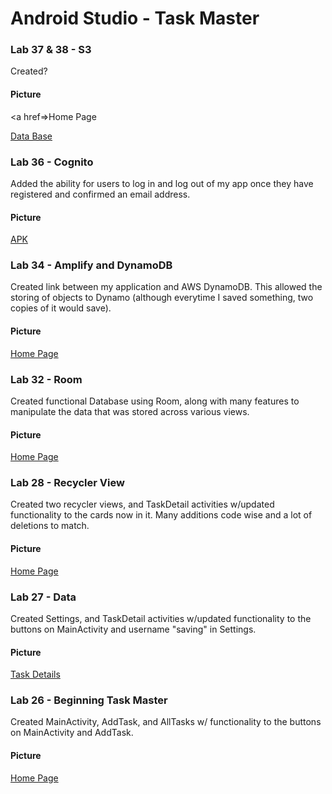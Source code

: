 # Android Studio - Task Master

### Lab 37 & 38 - S3

Created?

#### Picture

<a href=>Home Page</a>

<a href=https://github.com/Gr8-Dayne/taskmaster/tree/master/APK/current>Data Base</a>





### Lab 36 - Cognito

Added the ability for users to log in and log out of my app once they have registered and confirmed an email address.

#### Picture

<a href=https://github.com/Gr8-Dayne/taskmaster/tree/master/APK/current>APK</a>





### Lab 34 - Amplify and DynamoDB

Created link between my application and AWS DynamoDB. This allowed the storing of objects to Dynamo (although everytime I saved something, two copies of it would save).

#### Picture

<a href=https://raw.githubusercontent.com/Gr8-Dayne/taskmaster/master/screenshots/LAB32HomePage.png>Home Page</a>





### Lab 32 - Room

Created functional Database using Room, along with many features to manipulate the data that was stored across various views.

#### Picture

<a href=https://raw.githubusercontent.com/Gr8-Dayne/taskmaster/master/screenshots/LAB32HomePage.png>Home Page</a>





### Lab 28 - Recycler View

Created two recycler views, and TaskDetail activities w/updated functionality to the cards now in it. Many additions code wise and a lot of deletions to match.

#### Picture

<a href=https://raw.githubusercontent.com/Gr8-Dayne/taskmaster/master/screenshots/LAB28HomePage.png>Home Page</a>





### Lab 27 - Data

Created Settings, and TaskDetail activities w/updated functionality to the buttons on MainActivity and username "saving" in Settings.

#### Picture

<a href=https://raw.githubusercontent.com/Gr8-Dayne/taskmaster/master/screenshots/02122020TaskDetail.png>Task Details</a>





### Lab 26 - Beginning Task Master

Created MainActivity, AddTask, and AllTasks w/ functionality to the buttons on MainActivity and AddTask.

#### Picture

<a href=https://raw.githubusercontent.com/Gr8-Dayne/taskmaster/master/screenshots/02112020.png>Home Page</a>
